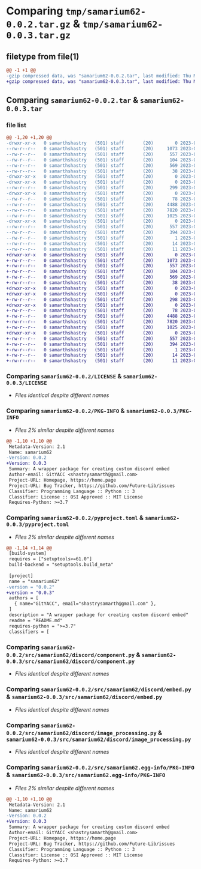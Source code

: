 # Comparing `tmp/samarium62-0.0.2.tar.gz` & `tmp/samarium62-0.0.3.tar.gz`

## filetype from file(1)

```diff
@@ -1 +1 @@
-gzip compressed data, was "samarium62-0.0.2.tar", last modified: Thu May 25 18:39:35 2023, max compression
+gzip compressed data, was "samarium62-0.0.3.tar", last modified: Thu May 25 18:46:41 2023, max compression
```

## Comparing `samarium62-0.0.2.tar` & `samarium62-0.0.3.tar`

### file list

```diff
@@ -1,20 +1,20 @@
-drwxr-xr-x   0 samarthshastry   (501) staff       (20)        0 2023-05-25 18:39:35.820840 samarium62-0.0.2/
--rw-r--r--   0 samarthshastry   (501) staff       (20)     1073 2023-05-24 07:57:59.000000 samarium62-0.0.2/LICENSE
--rw-r--r--   0 samarthshastry   (501) staff       (20)      557 2023-05-25 18:39:35.817957 samarium62-0.0.2/PKG-INFO
--rw-r--r--   0 samarthshastry   (501) staff       (20)      104 2023-05-24 08:21:01.000000 samarium62-0.0.2/README.md
--rw-r--r--   0 samarthshastry   (501) staff       (20)      569 2023-05-25 18:38:49.000000 samarium62-0.0.2/pyproject.toml
--rw-r--r--   0 samarthshastry   (501) staff       (20)       38 2023-05-25 18:39:35.821375 samarium62-0.0.2/setup.cfg
-drwxr-xr-x   0 samarthshastry   (501) staff       (20)        0 2023-05-25 18:39:35.693254 samarium62-0.0.2/src/
-drwxr-xr-x   0 samarthshastry   (501) staff       (20)        0 2023-05-25 18:39:35.731071 samarium62-0.0.2/src/samarium62/
--rw-r--r--   0 samarthshastry   (501) staff       (20)      299 2023-05-24 03:20:40.000000 samarium62-0.0.2/src/samarium62/__init__.py
-drwxr-xr-x   0 samarthshastry   (501) staff       (20)        0 2023-05-25 18:39:35.815573 samarium62-0.0.2/src/samarium62/discord/
--rw-r--r--   0 samarthshastry   (501) staff       (20)       78 2023-05-23 23:49:35.000000 samarium62-0.0.2/src/samarium62/discord/__init__.py
--rw-r--r--   0 samarthshastry   (501) staff       (20)     4488 2023-05-25 18:35:26.000000 samarium62-0.0.2/src/samarium62/discord/component.py
--rw-r--r--   0 samarthshastry   (501) staff       (20)     7820 2023-05-25 18:31:37.000000 samarium62-0.0.2/src/samarium62/discord/embed.py
--rw-r--r--   0 samarthshastry   (501) staff       (20)     1025 2023-05-23 23:58:01.000000 samarium62-0.0.2/src/samarium62/discord/image_processing.py
-drwxr-xr-x   0 samarthshastry   (501) staff       (20)        0 2023-05-25 18:39:35.796677 samarium62-0.0.2/src/samarium62.egg-info/
--rw-r--r--   0 samarthshastry   (501) staff       (20)      557 2023-05-25 18:39:35.000000 samarium62-0.0.2/src/samarium62.egg-info/PKG-INFO
--rw-r--r--   0 samarthshastry   (501) staff       (20)      394 2023-05-25 18:39:35.000000 samarium62-0.0.2/src/samarium62.egg-info/SOURCES.txt
--rw-r--r--   0 samarthshastry   (501) staff       (20)        1 2023-05-25 18:39:35.000000 samarium62-0.0.2/src/samarium62.egg-info/dependency_links.txt
--rw-r--r--   0 samarthshastry   (501) staff       (20)       14 2023-05-25 18:39:35.000000 samarium62-0.0.2/src/samarium62.egg-info/requires.txt
--rw-r--r--   0 samarthshastry   (501) staff       (20)       11 2023-05-25 18:39:35.000000 samarium62-0.0.2/src/samarium62.egg-info/top_level.txt
+drwxr-xr-x   0 samarthshastry   (501) staff       (20)        0 2023-05-25 18:46:41.255041 samarium62-0.0.3/
+-rw-r--r--   0 samarthshastry   (501) staff       (20)     1073 2023-05-24 07:57:59.000000 samarium62-0.0.3/LICENSE
+-rw-r--r--   0 samarthshastry   (501) staff       (20)      557 2023-05-25 18:46:41.254065 samarium62-0.0.3/PKG-INFO
+-rw-r--r--   0 samarthshastry   (501) staff       (20)      104 2023-05-24 08:21:01.000000 samarium62-0.0.3/README.md
+-rw-r--r--   0 samarthshastry   (501) staff       (20)      569 2023-05-25 18:46:18.000000 samarium62-0.0.3/pyproject.toml
+-rw-r--r--   0 samarthshastry   (501) staff       (20)       38 2023-05-25 18:46:41.255214 samarium62-0.0.3/setup.cfg
+drwxr-xr-x   0 samarthshastry   (501) staff       (20)        0 2023-05-25 18:46:41.227403 samarium62-0.0.3/src/
+drwxr-xr-x   0 samarthshastry   (501) staff       (20)        0 2023-05-25 18:46:41.233432 samarium62-0.0.3/src/samarium62/
+-rw-r--r--   0 samarthshastry   (501) staff       (20)      298 2023-05-25 18:46:00.000000 samarium62-0.0.3/src/samarium62/__init__.py
+drwxr-xr-x   0 samarthshastry   (501) staff       (20)        0 2023-05-25 18:46:41.251405 samarium62-0.0.3/src/samarium62/discord/
+-rw-r--r--   0 samarthshastry   (501) staff       (20)       78 2023-05-23 23:49:35.000000 samarium62-0.0.3/src/samarium62/discord/__init__.py
+-rw-r--r--   0 samarthshastry   (501) staff       (20)     4488 2023-05-25 18:35:26.000000 samarium62-0.0.3/src/samarium62/discord/component.py
+-rw-r--r--   0 samarthshastry   (501) staff       (20)     7820 2023-05-25 18:31:37.000000 samarium62-0.0.3/src/samarium62/discord/embed.py
+-rw-r--r--   0 samarthshastry   (501) staff       (20)     1025 2023-05-23 23:58:01.000000 samarium62-0.0.3/src/samarium62/discord/image_processing.py
+drwxr-xr-x   0 samarthshastry   (501) staff       (20)        0 2023-05-25 18:46:41.244630 samarium62-0.0.3/src/samarium62.egg-info/
+-rw-r--r--   0 samarthshastry   (501) staff       (20)      557 2023-05-25 18:46:41.000000 samarium62-0.0.3/src/samarium62.egg-info/PKG-INFO
+-rw-r--r--   0 samarthshastry   (501) staff       (20)      394 2023-05-25 18:46:41.000000 samarium62-0.0.3/src/samarium62.egg-info/SOURCES.txt
+-rw-r--r--   0 samarthshastry   (501) staff       (20)        1 2023-05-25 18:46:41.000000 samarium62-0.0.3/src/samarium62.egg-info/dependency_links.txt
+-rw-r--r--   0 samarthshastry   (501) staff       (20)       14 2023-05-25 18:46:41.000000 samarium62-0.0.3/src/samarium62.egg-info/requires.txt
+-rw-r--r--   0 samarthshastry   (501) staff       (20)       11 2023-05-25 18:46:41.000000 samarium62-0.0.3/src/samarium62.egg-info/top_level.txt
```

### Comparing `samarium62-0.0.2/LICENSE` & `samarium62-0.0.3/LICENSE`

 * *Files identical despite different names*

### Comparing `samarium62-0.0.2/PKG-INFO` & `samarium62-0.0.3/PKG-INFO`

 * *Files 2% similar despite different names*

```diff
@@ -1,10 +1,10 @@
 Metadata-Version: 2.1
 Name: samarium62
-Version: 0.0.2
+Version: 0.0.3
 Summary: A wrapper package for creating custom discord embed
 Author-email: GitYACC <shastrysamarth@gmail.com>
 Project-URL: Homepage, https://home.page
 Project-URL: Bug Tracker, https://github.com/Future-Lib/issues
 Classifier: Programming Language :: Python :: 3
 Classifier: License :: OSI Approved :: MIT License
 Requires-Python: >=3.7
```

### Comparing `samarium62-0.0.2/pyproject.toml` & `samarium62-0.0.3/pyproject.toml`

 * *Files 2% similar despite different names*

```diff
@@ -1,14 +1,14 @@
 [build-system]
 requires = ["setuptools>=61.0"]
 build-backend = "setuptools.build_meta"
 
 [project]
 name = "samarium62"
-version = "0.0.2"
+version = "0.0.3"
 authors = [
   { name="GitYACC", email="shastrysamarth@gmail.com" },
 ]
 description = "A wrapper package for creating custom discord embed"
 readme = "README.md"
 requires-python = ">=3.7"
 classifiers = [
```

### Comparing `samarium62-0.0.2/src/samarium62/discord/component.py` & `samarium62-0.0.3/src/samarium62/discord/component.py`

 * *Files identical despite different names*

### Comparing `samarium62-0.0.2/src/samarium62/discord/embed.py` & `samarium62-0.0.3/src/samarium62/discord/embed.py`

 * *Files identical despite different names*

### Comparing `samarium62-0.0.2/src/samarium62/discord/image_processing.py` & `samarium62-0.0.3/src/samarium62/discord/image_processing.py`

 * *Files identical despite different names*

### Comparing `samarium62-0.0.2/src/samarium62.egg-info/PKG-INFO` & `samarium62-0.0.3/src/samarium62.egg-info/PKG-INFO`

 * *Files 2% similar despite different names*

```diff
@@ -1,10 +1,10 @@
 Metadata-Version: 2.1
 Name: samarium62
-Version: 0.0.2
+Version: 0.0.3
 Summary: A wrapper package for creating custom discord embed
 Author-email: GitYACC <shastrysamarth@gmail.com>
 Project-URL: Homepage, https://home.page
 Project-URL: Bug Tracker, https://github.com/Future-Lib/issues
 Classifier: Programming Language :: Python :: 3
 Classifier: License :: OSI Approved :: MIT License
 Requires-Python: >=3.7
```

